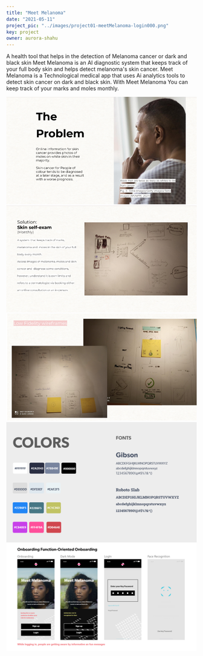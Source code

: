 ```yaml
---
title: "Meet Melanoma"
date: "2021-05-11"
project_pic: "../images/project01-meetMelanoma-login000.png"
key: project
owner: aurora-shahu
---
```


A health tool that helps in the detection of Melanoma cancer or dark and black skin
Meet Melanoma is an AI diagnostic system that keeps track of your full body skin and helps detect melanoma's skin cancer.
Meet Melanoma is a Technological medical app that uses Ai analytics tools to detect skin cancer on dark and black skin.
With Meet Melanoma You can keep track of your marks and moles monthly.

![BBC Evoke](../images/project01-meetMelanoma00.png)
![BBC Evoke](../images/project01-meetMelanoma01.png)
![BBC Evoke](../images/project01-meetMelanoma02.png)
![BBC Evoke](../images/project01-meetMelanoma03.png)
![BBC Evoke](../images/project01-meetMelanoma04.png)
